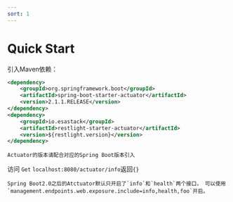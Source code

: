 ```yaml
---
sort: 1
---
```


# Quick Start

引入Maven依赖：

```xml
<dependency>
	<groupId>org.springframework.boot</groupId>
	<artifactId>spring-boot-starter-actuator</artifactId>
	<version>2.1.1.RELEASE</version>
</dependency>
<dependency>
	<groupId>io.esastack</groupId>
	<artifactId>restlight-starter-actuator</artifactId>
	<version>${restlight.version}</version>
</dependency>
```

```note
Actuator的版本请配合对应的Spring Boot版本引入
```

访问 `Get` `localhost:8080/actuator/info`返回`{}`

```tip
Spring Boot2.0之后的Atctuator默认只开启了`info`和`health`两个接口， 可以使用`management.endpoints.web.exposure.include=info,health,foo`开启。
```